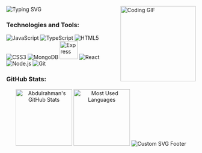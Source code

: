 <p align="left">
  <img src="https://readme-typing-svg.herokuapp.com?font=Fira+Code&duration=4000&pause=1000&color=00BFFF&width=435&lines=Hey+there%2C+I'm+Abdulrahman!" alt="Typing SVG">
  <img src="https://i.imgur.com/WtVOjr6.gif" alt="Coding GIF" width="200" align="right">
</p>

### Technologies and Tools:
  <p align="left">
  <img src="https://img.icons8.com/color/48/000000/javascript.png" alt="JavaScript" />
  <img src="https://img.icons8.com/color/48/000000/typescript.png" alt="TypeScript" />
  <img src="https://img.icons8.com/color/48/000000/html-5.png" alt="HTML5" />
  <img src="https://img.icons8.com/color/48/000000/css3.png" alt="CSS3" />
  <img src="https://img.icons8.com/color/48/000000/mongodb.png" alt="MongoDB" />
  <img src="https://img.icons8.com/fluency/48/000000/express-js.png" alt="Express" width="48" height="48" />
  <img src="https://img.icons8.com/color/48/000000/react-native.png" alt="React" />
  <img src="https://img.icons8.com/color/48/000000/nodejs.png" alt="Node.js" />
  <img src="https://img.icons8.com/color/48/000000/git.png" alt="Git" /> 
</p>

### GitHub Stats:
<p align="center">
  <img src="https://github-readme-stats.vercel.app/api?username=Abdulrahman-Hazem&show_icons=true&theme=graywhite&border_color=4F4F4F&bg_color=00000000&title_color=00BFFF&icon_color=00BFFF&text_color=5F9EA0" alt="Abdulrahman's GitHub Stats" height="150"/>
  <img src="https://github-readme-stats.vercel.app/api/top-langs/?username=Abdulrahman-Hazem&layout=compact&theme=graywhite&border_color=4F4F4F&bg_color=00000000&title_color=00BFFF&text_color=5F9EA0" alt="Most Used Languages" height="150"/>
  <img src="https://user-images.githubusercontent.com/99393019/206873716-60aacef7-7215-4d39-9f42-f09b568f2203.svg" alt="Custom SVG Footer" />
</p>
